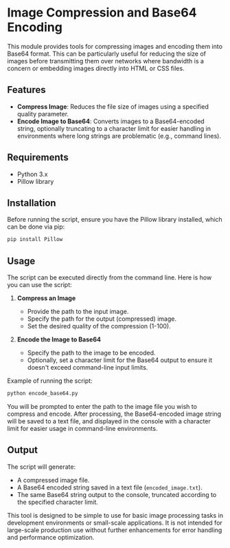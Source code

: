 
# Image Compression and Base64 Encoding

This module provides tools for compressing images and encoding them into Base64 format. This can be particularly useful for reducing the size of images before transmitting them over networks where bandwidth is a concern or embedding images directly into HTML or CSS files.

## Features

- **Compress Image**: Reduces the file size of images using a specified quality parameter.
- **Encode Image to Base64**: Converts images to a Base64-encoded string, optionally truncating to a character limit for easier handling in environments where long strings are problematic (e.g., command lines).

## Requirements

- Python 3.x
- Pillow library

## Installation

Before running the script, ensure you have the Pillow library installed, which can be done via pip:

```bash
pip install Pillow
```

## Usage

The script can be executed directly from the command line. Here is how you can use the script:

1. **Compress an Image**
   - Provide the path to the input image.
   - Specify the path for the output (compressed) image.
   - Set the desired quality of the compression (1-100).

2. **Encode the Image to Base64**
   - Specify the path to the image to be encoded.
   - Optionally, set a character limit for the Base64 output to ensure it doesn't exceed command-line input limits.

Example of running the script:

```bash
python encode_base64.py
```

You will be prompted to enter the path to the image file you wish to compress and encode. After processing, the Base64-encoded image string will be saved to a text file, and displayed in the console with a character limit for easier usage in command-line environments.

## Output

The script will generate:
- A compressed image file.
- A Base64 encoded string saved in a text file (`encoded_image.txt`).
- The same Base64 string output to the console, truncated according to the specified character limit.

This tool is designed to be simple to use for basic image processing tasks in development environments or small-scale applications. It is not intended for large-scale production use without further enhancements for error handling and performance optimization.


